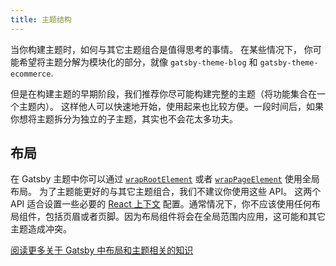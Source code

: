 ```yaml
---
title: 主题结构
---
```


当你构建主题时，如何与其它主题组合是值得思考的事情。
在某些情况下， 你可能希望将主题分解为模块化的部分，就像 `gatsby-theme-blog` 和 `gatsby-theme-ecommerce`.

但是在构建主题的早期阶段，我们推荐你尽可能构建完整的主题（将功能集合在一个主题内）。 这样他人可以快速地开始，使用起来也比较方便。一段时间后，如果你想将主题拆分为独立的子主题，其实也不会花太多功夫。

## 布局

在 Gatsby 主题中你可以通过 [`wrapRootElement`](/docs/browser-apis/#wrapRootElement)
或者 [`wrapPageElement`](/docs/browser-apis/#wrapPageElement) 使用全局布局。 为了主题能更好的与其它主题组合，我们不建议你使用这些 API。 这两个 API 适合设置一些必要的
[React 上下文](https://reactjs.org/docs/context.html) 配置。通常情况下，你不应该使用任何布局组件，包括页眉或者页脚。因为布局组件将会在全局范围内应用，这可能和其它主题造成冲突。

[阅读更多关于 Gatsby 中布局和主题相关的知识](https://www.christopherbiscardi.com/post/layouts-in-gatsby-themes)

